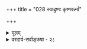 +++
title = "028 स्यादुष्णः कृष्णवर्त्मा"

+++
<details><summary>मूलम्</summary>

स्यादुष्णः कृष्णवर्त्मा सलिलमपि तथा शोतमस्तु प्रकृत्या स्पर्शोऽन्योऽप्यत्र दृष्टस्स तु भवतु रुमाक्षिप्तलावण्यवच्चेत् ।  
मैवं संसृष्टवस्तूपधिनियततया तद्विवेकस्य युक्तेः प्रायश्शीतो भवेतिप्रभृतिकमपि तद्दाहकत्वादिरोधात् ॥ २८ ॥
</details>

<details><summary>वरदार्य-सर्वाङ्कषा - २८</summary>

। 

वायुपृथिव्योः स्पर्शं निरूप्य, अप्तेजसोस्तं निरूपयति – स्यादित्यादि । **कृष्णवर्त्मा** = अग्निः, अथवा तेजः **प्रकृत्या** = स्वभावतः **उष्णः** = उष्णस्पर्शवान् अस्तु । तथा **सलिलमपि** = आपोऽपि **प्रकृत्या** = स्वभावतः **शीतम्** = शीतस्पर्शवत् स्यात् । यद्यपि - अत्र जलतेजसो : जले तेजसि च अन्योऽपि **स्पर्शः** = जलेऽपि तप्ते औष्ण्यम्, तेजसि चन्द्रमसि शैत्यं च **दृष्टः** = दृश्यते, इदं कथमिति प्रश्ने स **तु** = स्पर्शभेदः रुमाक्षिप्तलावण्यवत् भवतु **रुमायां** = **ऊषरभूमौ** = लवणप्रदेशे क्षिप्तस्य वस्तुनः, यथा क्रमात् **लावण्यम्** =लवणता भवति, तादृशलावण्यवत् स्यात् । लवणनिक्षिप्तं दारुखण्डादि क्रमात् लवणरूपमेव परिवर्तितं भवति, तद्वत् जलमेवाग्निसंबन्धात् तेजो भवतु, चन्द्रतेजोऽपि शीतद्रव्यसंबन्धात् शीतो भवतु, वस्त्वेव तथा परिणमते इति भवतु । **चेत्** = इति चेत्, **मैवम्** = एवम् मा मा भवतु न भवति, **किन्तु** = **संसृष्टवस्तूपधिनियततया** = तत्संसृष्टस्य अग्न्यादिवस्तुरूपस्य उपाधितया नियतत्वात् - अन्वयव्यतिरेकसिद्धत्वात् तद्विवेकस्य जलौष्ण्यादिविवेचनस्य **युक्तेः** = युक्तत्वात् । जलेन संयुक्तवह्निभागगतमेवौष्ण्यम्, न तु जलमेव तथा परिणमतीत्यस्यैवोचितत्वात् । एवमेव - 'शीतो भव हनूमतः ' (रामायणे) इतिप्रभृतिकमपि सीतातपःप्रभावात् **तद्दाहकत्वादिरोधात्** = वह्नेर्दाहकत्वस्य प्रतिबन्धात् भवति । मणिमन्त्रौषधतपःप्रभृतिभिः एतादृशसहजशक्तिप्रतिबन्धः प्राचीनग्रन्थेषु, लोकेऽपि कुत्रचित् दृश्यते । यद्यप्यत्रास्ति बहु वक्तव्यम्, तत्तु समयान्तरे भविष्यति ॥ 

यथा तथा वा भवत्वितरत् त्विदमुच्यताम् । कथं वा चन्द्रमास्तेजः इदं प्रथममुच्यताम् ॥ गताश्चन्द्रमसं मर्त्याः तेजस्तत्र न दृश्यते । तपनस्य रश्मिप्रतिफलनं तद्विनिश्चितम् ॥ महात्मनां तपोदृष्ट्या सर्वमौपाधिकं मतम् । 'यदादित्यगतं तेजो जगद्भासयतेऽखिलम् ॥ यच्चन्द्रमसि यच्चाग्नौ तत्तेजो विद्धि मामकम् । इत्येवं भगवद्वाक्यात् सर्वमौपाधिकं भवेत् ॥ फलतश्चन्द्रमा लोके ददात्येव प्रभां निशि । तत्प्रभायां नैव शैत्यम्, प्रभा तेजो भवेत्किल ॥ ज्ञानमन्यत्तु विज्ञानमन्यदेवेति निश्चितम् । विवृतं बहुधा पूर्वमितरद् बुध्यतां स्वतः ॥ २८ ॥
</details>
